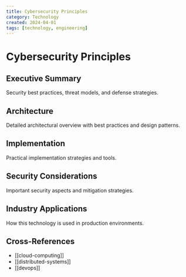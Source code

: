 ```yaml
---
title: Cybersecurity Principles
category: Technology
created: 2024-04-01
tags: [technology, engineering]
---
```


# Cybersecurity Principles

## Executive Summary

Security best practices, threat models, and defense strategies.

## Architecture

Detailed architectural overview with best practices and design patterns.

## Implementation

Practical implementation strategies and tools.

## Security Considerations

Important security aspects and mitigation strategies.

## Industry Applications

How this technology is used in production environments.

## Cross-References

- [[cloud-computing]]
- [[distributed-systems]]
- [[devops]]
